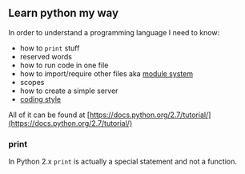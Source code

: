 ## Learn python my way

In order to understand a programming language I need to know:

- how to `print` stuff
- reserved words
- how to run code in one file
- how to import/require other files aka [module system](https://docs.python.org/2.7/tutorial/modules.html)
- scopes
- how to create a simple server
- [coding style](https://www.python.org/dev/peps/pep-0008/)

All of it can be found at [https://docs.python.org/2.7/tutorial/](https://docs.python.org/2.7/tutorial/)

### print
In Python 2.x `print` is actually a special statement and not a function.
